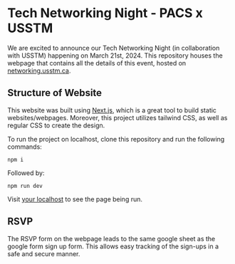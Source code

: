 # Tech Networking Night - PACS x USSTM
We are excited to announce our Tech Networking Night (in collaboration with USSTM) happening on March 21st, 2024. This repository houses the webpage that contains all the details of this event, hosted on [networking.usstm.ca](https://networking.usstm.ca).

## Structure of Website
This website was built using [Next.js](https://nextjs.org/), which is a great tool to build static websites/webpages. Moreover, this project utilizes tailwind CSS, as well as regular CSS to create the design.

To run the project on localhost, clone this repository and run the following commands:
```
npm i
```
Followed by:
```
npm run dev
```
Visit [your localhost](http://localhost:3000) to see the page being run.

## RSVP
The RSVP form on the webpage leads to the same google sheet as the google form sign up form. This allows easy tracking of the sign-ups in a safe and secure manner.
